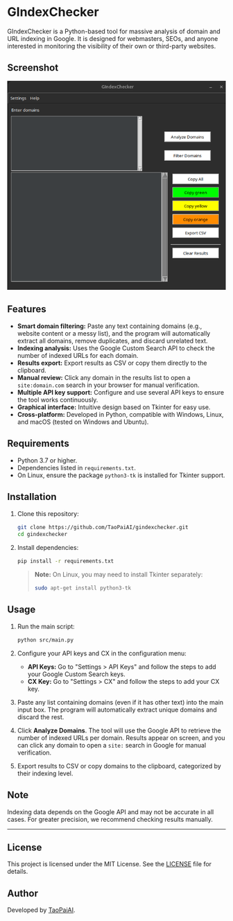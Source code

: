 # GIndexChecker

GIndexChecker is a Python-based tool for massive analysis of domain and URL indexing in Google. It is designed for webmasters, SEOs, and anyone interested in monitoring the visibility of their own or third-party websites.

## Screenshot

![Interfaz principal](screenshots/screenshots.png)

## Features

- **Smart domain filtering:** Paste any text containing domains (e.g., website content or a messy list), and the program will automatically extract all domains, remove duplicates, and discard unrelated text.
- **Indexing analysis:** Uses the Google Custom Search API to check the number of indexed URLs for each domain.
- **Results export:** Export results as CSV or copy them directly to the clipboard.
- **Manual review:** Click any domain in the results list to open a `site:domain.com` search in your browser for manual verification.
- **Multiple API key support:** Configure and use several API keys to ensure the tool works continuously.
- **Graphical interface:** Intuitive design based on Tkinter for easy use.
- **Cross-platform:** Developed in Python, compatible with Windows, Linux, and macOS (tested on Windows and Ubuntu).

## Requirements

- Python 3.7 or higher.
- Dependencies listed in `requirements.txt`.
- On Linux, ensure the package `python3-tk` is installed for Tkinter support.

## Installation

1. Clone this repository:
   ```bash
   git clone https://github.com/TaoPaiAI/gindexchecker.git
   cd gindexchecker
   ```

2. Install dependencies:
   ```bash
   pip install -r requirements.txt
   ```

   > **Note:** On Linux, you may need to install Tkinter separately:
   > ```bash
   > sudo apt-get install python3-tk
   > ```

## Usage

1. Run the main script:
   ```bash
   python src/main.py
   ```

2. Configure your API keys and CX in the configuration menu:
   - **API Keys:** Go to "Settings > API Keys" and follow the steps to add your Google Custom Search keys.
   - **CX Key:** Go to "Settings > CX" and follow the steps to add your CX key.

3. Paste any list containing domains (even if it has other text) into the main input box. The program will automatically extract unique domains and discard the rest.

4. Click **Analyze Domains**. The tool will use the Google API to retrieve the number of indexed URLs per domain. Results appear on screen, and you can click any domain to open a `site:` search in Google for manual verification.

5. Export results to CSV or copy domains to the clipboard, categorized by their indexing level.

## Note

Indexing data depends on the Google API and may not be accurate in all cases. For greater precision, we recommend checking results manually.

---

## License

This project is licensed under the MIT License. See the [LICENSE](LICENSE) file for details.

## Author

Developed by [TaoPaiAI](https://github.com/TaoPaiAI).
